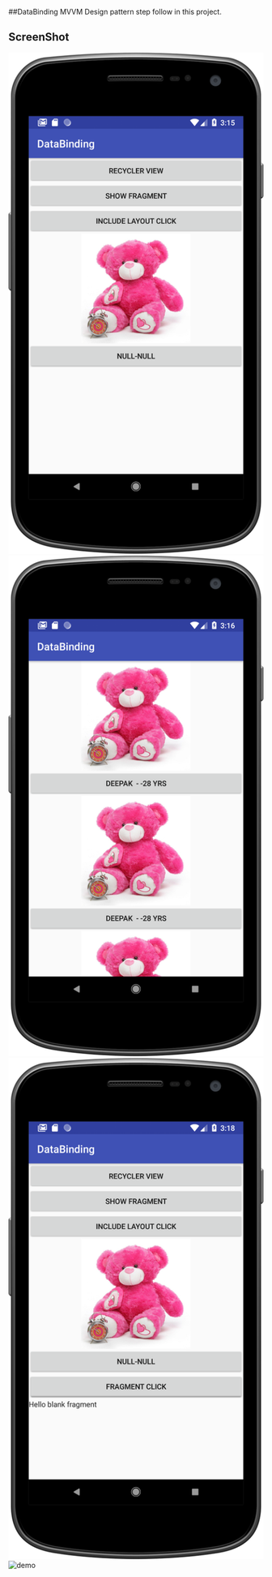 ##DataBinding
MVVM Design pattern step follow  in this project.

## ScreenShot

![demo](https://github.com/webaddicted/DataBinding/blob/master/screenshot/home.png)
![demo](https://github.com/webaddicted/DataBinding/blob/master/screenshot/recyclerview.png)
![demo](https://github.com/webaddicted/DataBinding/blob/master/screenshot/fragment.png)
![demo](https://github.com/webaddicted/DataBinding/blob/master/screenshot/video.png)

